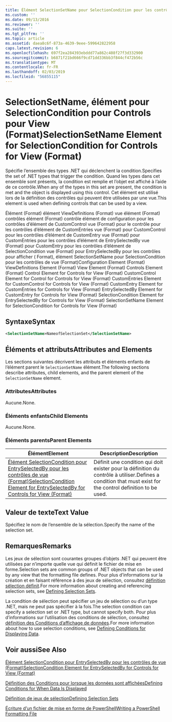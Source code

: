 ```yaml
---
title: Élément SelectionSetName pour SelectionCondition pour les contrôles de vue (Format) | Microsoft Docs
ms.custom: ''
ms.date: 09/13/2016
ms.reviewer: ''
ms.suite: ''
ms.tgt_pltfrm: ''
ms.topic: article
ms.assetid: daea8c6f-873a-4639-9eee-599642822958
caps.latest.revision: 6
ms.openlocfilehash: 697f2ea284393ebddd77a862c408f27f3d332900
ms.sourcegitcommit: b6871f21bd666f9cd71dd336bb3f844cf472b56c
ms.translationtype: MT
ms.contentlocale: fr-FR
ms.lasthandoff: 02/03/2019
ms.locfileid: "56855115"
---
```

# <a name="selectionsetname-element-for-selectioncondition-for-controls-for-view-format"></a><span data-ttu-id="10fc4-102">SelectionSetName, élément pour SelectionCondition pour Controls pour View (Format)</span><span class="sxs-lookup"><span data-stu-id="10fc4-102">SelectionSetName Element for SelectionCondition for Controls for View (Format)</span></span>

<span data-ttu-id="10fc4-103">Spécifie l’ensemble des types .NET qui déclenchent la condition.</span><span class="sxs-lookup"><span data-stu-id="10fc4-103">Specifies the set of .NET types that trigger the condition.</span></span> <span data-ttu-id="10fc4-104">Quand les types dans cet ensemble sont présents, la condition est remplie et l’objet est affiché à l’aide de ce contrôle.</span><span class="sxs-lookup"><span data-stu-id="10fc4-104">When any of the types in this set are present, the condition is met and the object is displayed using this control.</span></span> <span data-ttu-id="10fc4-105">Cet élément est utilisé lors de la définition des contrôles qui peuvent être utilisées par une vue.</span><span class="sxs-lookup"><span data-stu-id="10fc4-105">This element is used when defining controls that can be used by a view.</span></span>

<span data-ttu-id="10fc4-106">Élément (Format) élément ViewDefinitions (Format) vue élément (Format) contrôles élément (Format) contrôle élément de configuration pour les contrôles d’élément de CustomControl vue (Format) pour le contrôle pour les contrôles d’élément de CustomEntries vue (Format) pour CustomControl pour les contrôles d’élément de CustomEntry vue (Format) pour CustomEntries pour les contrôles d’élément de EntrySelectedBy vue (Format) pour CustomEntry pour les contrôles d’élément de SelectionCondition vue (Format) pour EntrySelectedBy pour les contrôles pour afficher ( Format), élément SelectionSetName pour SelectionCondition pour les contrôles de vue (Format)</span><span class="sxs-lookup"><span data-stu-id="10fc4-106">Configuration Element (Format) ViewDefinitions Element (Format) View Element (Format) Controls Element (Format) Control Element for Controls for View (Format) CustomControl Element for Control for Controls for View (Format) CustomEntries Element for CustomControl for Controls for View (Format) CustomEntry Element for CustomEntries for Controls for View (Format) EntrySelectedBy Element for CustomEntry for Controls for View (Format) SelectionCondition Element for EntrySelectedBy for Controls for View (Format) SelectionSetName Element for SelectionCondition for Controls for View (Format)</span></span>

## <a name="syntax"></a><span data-ttu-id="10fc4-107">Syntaxe</span><span class="sxs-lookup"><span data-stu-id="10fc4-107">Syntax</span></span>

```xml
<SelectionSetName>NameofSelectionSet</SelectionSetName>
```

## <a name="attributes-and-elements"></a><span data-ttu-id="10fc4-108">Éléments et attributs</span><span class="sxs-lookup"><span data-stu-id="10fc4-108">Attributes and Elements</span></span>

<span data-ttu-id="10fc4-109">Les sections suivantes décrivent les attributs et éléments enfants de l’élément parent le `SelectionSetName` élément.</span><span class="sxs-lookup"><span data-stu-id="10fc4-109">The following sections describe attributes, child elements, and the parent element of the `SelectionSetName` element.</span></span>

### <a name="attributes"></a><span data-ttu-id="10fc4-110">Attributes</span><span class="sxs-lookup"><span data-stu-id="10fc4-110">Attributes</span></span>

<span data-ttu-id="10fc4-111">Aucune.</span><span class="sxs-lookup"><span data-stu-id="10fc4-111">None.</span></span>

### <a name="child-elements"></a><span data-ttu-id="10fc4-112">Éléments enfants</span><span class="sxs-lookup"><span data-stu-id="10fc4-112">Child Elements</span></span>

<span data-ttu-id="10fc4-113">Aucune.</span><span class="sxs-lookup"><span data-stu-id="10fc4-113">None.</span></span>

### <a name="parent-elements"></a><span data-ttu-id="10fc4-114">Éléments parents</span><span class="sxs-lookup"><span data-stu-id="10fc4-114">Parent Elements</span></span>

|<span data-ttu-id="10fc4-115">Élément</span><span class="sxs-lookup"><span data-stu-id="10fc4-115">Element</span></span>|<span data-ttu-id="10fc4-116">Description</span><span class="sxs-lookup"><span data-stu-id="10fc4-116">Description</span></span>|
|-------------|-----------------|
|[<span data-ttu-id="10fc4-117">Élément SelectionCondition pour EntrySelectedBy pour les contrôles de vue (Format)</span><span class="sxs-lookup"><span data-stu-id="10fc4-117">SelectionCondition Element for EntrySelectedBy for Controls for View (Format)</span></span>](./selectioncondition-element-for-entryselectedby-for-controls-for-view-format.md)|<span data-ttu-id="10fc4-118">Définit une condition qui doit exister pour la définition du contrôle à utiliser.</span><span class="sxs-lookup"><span data-stu-id="10fc4-118">Defines a condition that must exist for the control definition to be used.</span></span>|

## <a name="text-value"></a><span data-ttu-id="10fc4-119">Valeur de texte</span><span class="sxs-lookup"><span data-stu-id="10fc4-119">Text Value</span></span>

<span data-ttu-id="10fc4-120">Spécifiez le nom de l’ensemble de la sélection.</span><span class="sxs-lookup"><span data-stu-id="10fc4-120">Specify the name of the selection set.</span></span>

## <a name="remarks"></a><span data-ttu-id="10fc4-121">Remarques</span><span class="sxs-lookup"><span data-stu-id="10fc4-121">Remarks</span></span>

<span data-ttu-id="10fc4-122">Les jeux de sélection sont courantes groupes d’objets .NET qui peuvent être utilisées par n’importe quelle vue qui définit le fichier de mise en forme.</span><span class="sxs-lookup"><span data-stu-id="10fc4-122">Selection sets are common groups of .NET objects that can be used by any view that the formatting file defines.</span></span> <span data-ttu-id="10fc4-123">Pour plus d’informations sur la création et en faisant référence à des jeux de sélection, consultez [définition sélection définit](./defining-selection-sets.md).</span><span class="sxs-lookup"><span data-stu-id="10fc4-123">For more information about creating and referencing selection sets, see [Defining Selection Sets](./defining-selection-sets.md).</span></span>

<span data-ttu-id="10fc4-124">La condition de sélection peut spécifier un jeu de sélection ou d’un type .NET, mais ne peut pas spécifier à la fois.</span><span class="sxs-lookup"><span data-stu-id="10fc4-124">The selection condition can specify a selection set or .NET type, but cannot specify both.</span></span> <span data-ttu-id="10fc4-125">Pour plus d’informations sur l’utilisation des conditions de sélection, consultez [définition des Conditions d’affichage de données](./defining-conditions-for-displaying-data.md).</span><span class="sxs-lookup"><span data-stu-id="10fc4-125">For more information about how to use selection conditions, see [Defining Conditions for Displaying Data](./defining-conditions-for-displaying-data.md).</span></span>

## <a name="see-also"></a><span data-ttu-id="10fc4-126">Voir aussi</span><span class="sxs-lookup"><span data-stu-id="10fc4-126">See Also</span></span>

[<span data-ttu-id="10fc4-127">Élément SelectionCondition pour EntrySelectedBy pour les contrôles de vue (Format)</span><span class="sxs-lookup"><span data-stu-id="10fc4-127">SelectionCondition Element for EntrySelectedBy for Controls for View (Format)</span></span>](./selectioncondition-element-for-entryselectedby-for-controls-for-view-format.md)

[<span data-ttu-id="10fc4-128">Définition des Conditions pour lorsque les données sont affichées</span><span class="sxs-lookup"><span data-stu-id="10fc4-128">Defining Conditions for When Data Is Displayed</span></span>](./defining-conditions-for-displaying-data.md)

[<span data-ttu-id="10fc4-129">Définition de jeux de sélection</span><span class="sxs-lookup"><span data-stu-id="10fc4-129">Defining Selection Sets</span></span>](./defining-selection-sets.md)

[<span data-ttu-id="10fc4-130">Écriture d’un fichier de mise en forme de PowerShell</span><span class="sxs-lookup"><span data-stu-id="10fc4-130">Writing a PowerShell Formatting File</span></span>](./writing-a-powershell-formatting-file.md)
